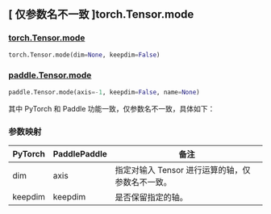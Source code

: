 ## [ 仅参数名不一致 ]torch.Tensor.mode

### [torch.Tensor.mode](https://pytorch.org/docs/stable/generated/torch.Tensor.mode.html)

```python
torch.Tensor.mode(dim=None, keepdim=False)
```

### [paddle.Tensor.mode](https://www.paddlepaddle.org.cn/documentation/docs/zh/develop/api/paddle/Tensor_cn.html#mode-axis-1-keepdim-false-name-none)

```python
paddle.Tensor.mode(axis=-1, keepdim=False, name=None)
```

其中 PyTorch 和 Paddle 功能一致，仅参数名不一致，具体如下：

### 参数映射

| PyTorch | PaddlePaddle | 备注 |
| ------- | ------------ | -- |
| dim     | axis         | 指定对输入 Tensor 进行运算的轴，仅参数名不一致。 |
| keepdim | keepdim      | 是否保留指定的轴。 |
